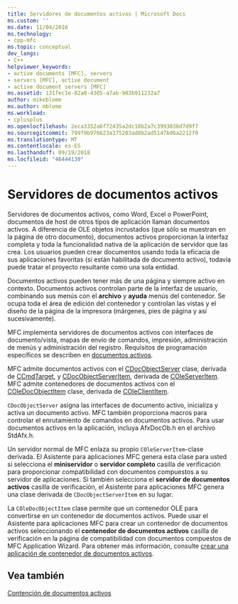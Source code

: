 ```yaml
---
title: Servidores de documentos activos | Microsoft Docs
ms.custom: ''
ms.date: 11/04/2016
ms.technology:
- cpp-mfc
ms.topic: conceptual
dev_langs:
- C++
helpviewer_keywords:
- active documents [MFC], servers
- servers [MFC], active document
- active document servers [MFC]
ms.assetid: 131fec1e-02a0-4305-a7ab-903b911232a7
author: mikeblome
ms.author: mblome
ms.workload:
- cplusplus
ms.openlocfilehash: 2eca3352a6f72435a2dc18b2a7c3993836d7d9f7
ms.sourcegitcommit: 799f9b976623a375203ad8b2ad5147bd6a2212f0
ms.translationtype: MT
ms.contentlocale: es-ES
ms.lasthandoff: 09/19/2018
ms.locfileid: "46444130"
---
```

# <a name="active-document-servers"></a>Servidores de documentos activos

Servidores de documentos activos, como Word, Excel o PowerPoint, documentos de host de otros tipos de aplicación llaman documentos activos. A diferencia de OLE objetos incrustados (que sólo se muestran en la página de otro documento), documentos activos proporcionan la interfaz completa y toda la funcionalidad nativa de la aplicación de servidor que las crea. Los usuarios pueden crear documentos usando toda la eficacia de sus aplicaciones favoritas (si están habilitada de documento activo), todavía puede tratar el proyecto resultante como una sola entidad.

Documentos activos pueden tener más de una página y siempre activo en contexto. Documentos activos controlan parte de la interfaz de usuario, combinando sus menús con el **archivo** y **ayuda** menús del contenedor. Se ocupa toda el área de edición del contenedor y controlan las vistas y el diseño de la página de la impresora (márgenes, pies de página y así sucesivamente).

MFC implementa servidores de documentos activos con interfaces de documento/vista, mapas de envío de comandos, impresión, administración de menús y administración del registro. Requisitos de programación específicos se describen en [documentos activos](../mfc/active-documents.md).

MFC admite documentos activos con el [CDocObjectServer](../mfc/reference/cdocobjectserver-class.md) clase, derivada de [CCmdTarget](../mfc/reference/ccmdtarget-class.md), y [CDocObjectServerItem](../mfc/reference/cdocobjectserveritem-class.md), derivada de [ COleServerItem](../mfc/reference/coleserveritem-class.md). MFC admite contenedores de documentos activos con el [COleDocObjectItem](../mfc/reference/coledocobjectitem-class.md) clase, derivada de [COleClientItem](../mfc/reference/coleclientitem-class.md).

`CDocObjectServer` asigna las interfaces de documento activo, inicializa y activa un documento activo. MFC también proporciona macros para controlar el enrutamiento de comandos en documentos activos. Para usar documentos activos en la aplicación, incluya AfxDocOb.h en el archivo StdAfx.h.

Un servidor normal de MFC enlaza su propio `COleServerItem`-clase derivada. El Asistente para aplicaciones MFC genera esta clase para usted si selecciona el **miniservidor** o **servidor completo** casilla de verificación para proporcionar compatibilidad con documentos compuestos a su servidor de aplicaciones. Si también selecciona el **servidor de documentos activos** casilla de verificación, el Asistente para aplicaciones MFC genera una clase derivada de `CDocObjectServerItem` en su lugar.

La `COleDocObjectItem` clase permite que un contenedor OLE para convertirse en un contenedor de documentos activos. Puede usar el Asistente para aplicaciones MFC para crear un contenedor de documentos activos seleccionando el **contenedor de documentos activos** casilla de verificación en la página de compatibilidad con documentos compuestos de MFC Application Wizard. Para obtener más información, consulte [crear una aplicación de contenedor de documentos activos](../mfc/creating-an-active-document-container-application.md).

## <a name="see-also"></a>Vea también

[Contención de documentos activos](../mfc/active-document-containment.md)

